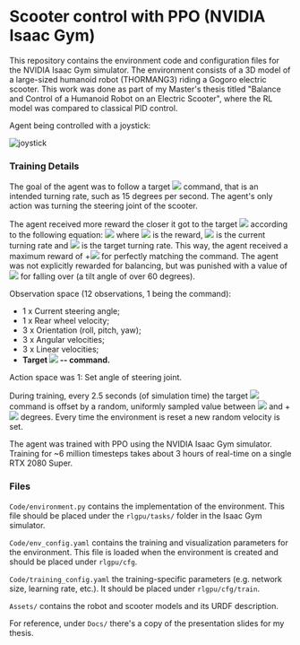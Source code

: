 # Scooter control with PPO (NVIDIA Isaac Gym)

This repository contains the environment code and configuration files for the NVIDIA Isaac Gym simulator. The environment consists of a 3D model of a large-sized humanoid robot (THORMANG3) riding a Gogoro electric scooter. This work was done as part of my Master's thesis titled "Balance and Control of a Humanoid Robot on an Electric Scooter", where the RL model was compared to classical PID control.  

Agent being controlled with a joystick:

![joystick](Docs/joystick.gif)

### Training Details

The goal of the agent was to follow a target <img src="https://render.githubusercontent.com/render/math?math=\dot{\theta}"> command, that is an intended turning rate, such as 15 degrees per second. The agent's only action was turning the steering joint of the scooter.

The agent received more reward the closer it got to the target <img src="https://render.githubusercontent.com/render/math?math=\dot{\theta}"> according to the following equation:
<img src="https://render.githubusercontent.com/render/math?math=R = 1.0 - |\dot{\theta} - {\dot{\theta}}^{targ}|^\frac{1}{5},">
where <img src="https://render.githubusercontent.com/render/math?math=R"> is the reward, <img src="https://render.githubusercontent.com/render/math?math=\dot{\theta}"> is the current turning rate and <img src="https://render.githubusercontent.com/render/math?math=\dot{\theta}^{targ}"> is the target turning rate. This way, the agent received a maximum reward of +<img src="https://render.githubusercontent.com/render/math?math=1"> for perfectly matching the command. The agent was not explicitly rewarded for balancing, but was punished with a value of <img src="https://render.githubusercontent.com/render/math?math=-2"> for falling over (a tilt angle of over 60 degrees).

Observation space (12 observations, 1 being the command):

* 1 x Current steering angle;
* 1 x Rear wheel velocity;
* 3 x Orientation (roll, pitch, yaw);
* 3 x Angular velocities;
* 3 x Linear velocities;
* **Target <img src="https://render.githubusercontent.com/render/math?math=\dot{\theta}"> -- command.** 

Action space was 1: Set angle of steering joint.

During training, every 2.5 seconds (of simulation time) the target <img src="https://render.githubusercontent.com/render/math?math=\dot{\theta}"> command is offset by a random, uniformly sampled value between <img src="https://render.githubusercontent.com/render/math?math=-5.7"> and +<img src="https://render.githubusercontent.com/render/math?math=5.7"> degrees. Every time the environment is reset a new random velocity is set. 

The agent was trained with PPO using the NVIDIA Isaac Gym simulator. Training for ~6 million timesteps takes about 3 hours of real-time on a single RTX 2080 Super.

### Files

`Code/environment.py` contains the implementation of the environment. This file should be placed under the `rlgpu/tasks/` folder in the Isaac Gym simulator.

`Code/env_config.yaml` contains the training and visualization parameters for the environment. This file is loaded when the environment is created and should be placed under `rlgpu/cfg`.

`Code/training_config.yaml` the training-specific parameters (e.g. network size, learning rate, etc.). It should be placed under `rlgpu/cfg/train`.

`Assets/` contains the robot and scooter models and its URDF description.

For reference, under `Docs/` there's a copy of the presentation slides for my thesis.
